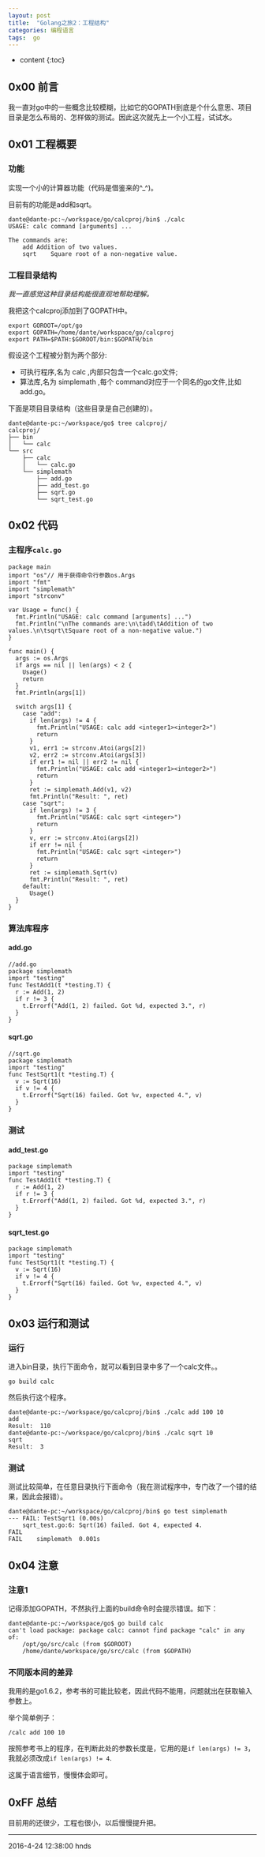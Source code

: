 ```yaml
---
layout: post
title:  "Golang之旅2：工程结构"
categories: 编程语言
tags:  go
---
```


* content
{:toc}

## 0x00 前言

我一直对go中的一些概念比较模糊，比如它的GOPATH到底是个什么意思、项目目录是怎么布局的、怎样做的测试。因此这次就先上一个小工程，试试水。





## 0x01 工程概要

### 功能

实现一个小的计算器功能（代码是借鉴来的^_^)。

目前有的功能是add和sqrt。

```
dante@dante-pc:~/workspace/go/calcproj/bin$ ./calc
USAGE: calc command [arguments] ...

The commands are:
	add	Addition of two values.
	sqrt	Square root of a non-negative value.
```

### 工程目录结构

*我一直感觉这种目录结构能很直观地帮助理解。*

我把这个calcproj添加到了GOPATH中。

```
export GOROOT=/opt/go  
export GOPATH=/home/dante/workspace/go/calcproj
export PATH=$PATH:$GOROOT/bin:$GOPATH/bin
```


假设这个工程被分割为两个部分:
- 可执行程序,名为 calc ,内部只包含一个calc.go文件;
- 算法库,名为 simplemath ,每个 command对应于一个同名的go文件,比如add.go。

下面是项目目录结构（这些目录是自己创建的）。

```
dante@dante-pc:~/workspace/go$ tree calcproj/
calcproj/
├── bin
│   └── calc
└── src
    ├── calc
    │   └── calc.go
    └── simplemath
        ├── add.go
        ├── add_test.go
        ├── sqrt.go
        └── sqrt_test.go
```

## 0x02 代码

### 主程序`calc.go`

```
package main
import "os"// 用于获得命令行参数os.Args
import "fmt"
import "simplemath"
import "strconv"

var Usage = func() {
  fmt.Println("USAGE: calc command [arguments] ...")
  fmt.Println("\nThe commands are:\n\tadd\tAddition of two values.\n\tsqrt\tSquare root of a non-negative value.")
}

func main() {
  args := os.Args
  if args == nil || len(args) < 2 {
    Usage()
    return
  }
  fmt.Println(args[1])

  switch args[1] {
    case "add":
      if len(args) != 4 {
        fmt.Println("USAGE: calc add <integer1><integer2>")
        return
      }
      v1, err1 := strconv.Atoi(args[2])
      v2, err2 := strconv.Atoi(args[3])
      if err1 != nil || err2 != nil {
        fmt.Println("USAGE: calc add <integer1><integer2>")
        return
      }
      ret := simplemath.Add(v1, v2)
      fmt.Println("Result: ", ret)
    case "sqrt":
      if len(args) != 3 {
        fmt.Println("USAGE: calc sqrt <integer>")
        return
      }
      v, err := strconv.Atoi(args[2])
      if err != nil {
        fmt.Println("USAGE: calc sqrt <integer>")
        return
      }
      ret := simplemath.Sqrt(v)
      fmt.Println("Result: ", ret)
    default:
      Usage()
  }
}

```

### 算法库程序

#### add.go

```
//add.go
package simplemath
import "testing"
func TestAdd1(t *testing.T) {
  r := Add(1, 2)
  if r != 3 {
    t.Errorf("Add(1, 2) failed. Got %d, expected 3.", r)
  }
}

```
#### sqrt.go

```
//sqrt.go
package simplemath
import "testing"
func TestSqrt1(t *testing.T) {
  v := Sqrt(16)
  if v != 4 {
    t.Errorf("Sqrt(16) failed. Got %v, expected 4.", v)
  }
}
```

### 测试

#### add_test.go
```
package simplemath
import "testing"
func TestAdd1(t *testing.T) {
  r := Add(1, 2)
  if r != 3 {
    t.Errorf("Add(1, 2) failed. Got %d, expected 3.", r)
  }
}
```

#### sqrt_test.go
```
package simplemath
import "testing"
func TestSqrt1(t *testing.T) {
  v := Sqrt(16)
  if v != 4 {
    t.Errorf("Sqrt(16) failed. Got %v, expected 4.", v)
  }
}
```

## 0x03 运行和测试

### 运行

进入bin目录，执行下面命令，就可以看到目录中多了一个calc文件。。

```
go build calc
```

然后执行这个程序。

```
dante@dante-pc:~/workspace/go/calcproj/bin$ ./calc add 100 10
add
Result:  110
dante@dante-pc:~/workspace/go/calcproj/bin$ ./calc sqrt 10
sqrt
Result:  3
```

### 测试

测试比较简单，在任意目录执行下面命令（我在测试程序中，专门改了一个错的结果，因此会报错）。

```
dante@dante-pc:~/workspace/go/calcproj/bin$ go test simplemath
--- FAIL: TestSqrt1 (0.00s)
	sqrt_test.go:6: Sqrt(16) failed. Got 4, expected 4.
FAIL
FAIL	simplemath	0.001s

```

## 0x04 注意

### 注意1

记得添加GOPATH，不然执行上面的build命令时会提示错误。如下：

```
dante@dante-pc:~/workspace/go$ go build calc
can't load package: package calc: cannot find package "calc" in any of:
	/opt/go/src/calc (from $GOROOT)
	/home/dante/workspace/go/src/calc (from $GOPATH)
```

### 不同版本间的差异

我用的是go1.6.2，参考书的可能比较老，因此代码不能用，问题就出在获取输入参数上。


举个简单例子：

```
/calc add 100 10
```
按照参考书上的程序，在判断此处的参数长度是，它用的是`if len(args) != 3`，我就必须改成`if len(args) != 4`.

这属于语言细节，慢慢体会即可。

## 0xFF 总结

目前用的还很少，工程也很小，以后慢慢提升把。

******

2016-4-24 12:38:00 hnds

